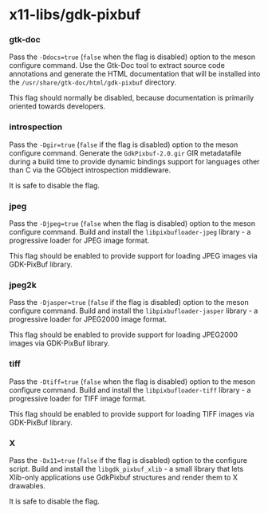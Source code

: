 # x11-libs/gdk-pixbuf

### gtk-doc
Pass the `-Ddocs=true` (`false` when the flag is disabled) option to the meson configure command. Use the Gtk-Doc tool to extract source code annotations and generate the HTML documentation that will be installed into the `/usr/share/gtk-doc/html/gdk-pixbuf` directory.

This flag should normally be disabled, because documentation is primarily oriented towards developers.

### introspection
Pass the `-Dgir=true` (`false` if the flag is disabled) option to the meson configure command. Generate the `GdkPixbuf-2.0.gir` GIR metadatafile during a build time to provide dynamic bindings support for languages other than C via the GObject introspection middleware.

It is safe to disable the flag.

### jpeg
Pass the `-Djpeg=true` (`false` when the flag is disabled) option to the meson configure command. Build and install the `libpixbufloader-jpeg` library - a progressive loader for JPEG image format.

This flag should be enabled to provide support for loading JPEG images via GDK-PixBuf library.

### jpeg2k
Pass the `-Djasper=true` (`false` if the flag is disabled) option to the meson configure command. Build and install the `libpixbufloader-jasper` library - a progressive loader for JPEG2000 image format.

This flag should be enabled to provide support for loading JPEG2000 images via GDK-PixBuf library.

### tiff
Pass the `-Dtiff=true` (`false` when the flag is disabled) option to the meson configure command. Build and install the `libpixbufloader-tiff` library - a progressive loader for TIFF image format.

This flag should be enabled to provide support for loading TIFF images via GDK-PixBuf library.

### X
Pass the `-Dx11=true` (`false` if the flag is disabled) option to the configure script. Build and install the `libgdk_pixbuf_xlib` - a small library that lets Xlib-only applications use GdkPixbuf structures and render them to X drawables.

It is safe to disable the flag.
